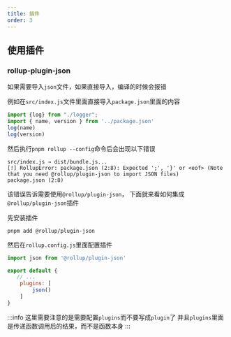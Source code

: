 ```yaml
---
title: 插件
order: 3
---
```


## 使用插件

### rollup-plugin-json

如果需要导入`json`文件，如果直接导入，编译的时候会报错

例如在`src/index.js`文件里面直接导入`package.json`里面的内容


```javascript
import {log} from "./logger";
import { name, version } from '../package.json'
log(name)
log(version)
```

然后执行`pnpm rollup --config`命令后会出现以下错误

```shell
src/index.js → dist/bundle.js...
[!] RollupError: package.json (2:8): Expected ';', '}' or <eof> (Note that you need @rollup/plugin-json to import JSON files)
package.json (2:8)
```

该错误告诉需要使用`@rollup/plugin-json`， 下面就来看如何集成`@rollup/plugin-json`插件

先安装插件

```shell
pnpm add @rollup/plugin-json
```

然后在`rollup.config.js`里面配置插件

```javascript
import json from '@rollup/plugin-json'

export default {
   // ...
    plugins: [
        json()
    ]
}
```

:::info
这里需要注意的是需要配置`plugins`而不要写成`plugin`了
并且`plugins`里面是传递函数调用后的结果，而不是函数本身
:::
